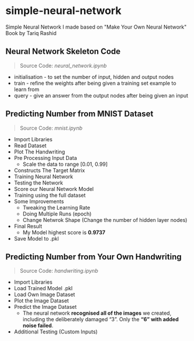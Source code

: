 # simple-neural-network
Simple Neural Network I made based on "Make Your Own Neural Network" Book by Tariq Rashid

## Neural Network Skeleton Code
> Source Code: *neural_network.ipynb*
- initialisation - to set the number of input, hidden and output nodes
- train - refine the weights after being given a training set example to learn from
- query - give an answer from the output nodes after being given an input

## Predicting Number from MNIST Dataset
> Source Code: *mnist.ipynb*
- Import Libraries
- Read Dataset
- Plot The Handwriting
- Pre Processing Input Data
  - Scale the data to range [0.01, 0.99]
- Constructs The Target Matrix
- Training Neural Network
- Testing the Network
- Score our Neural Network Model
- Training using the full dataset
- Some Improvements
  - Tweaking the Learning Rate
  - Doing Multiple Runs (epoch)
  - Change Netwrok Shape (Change the number of hidden layer nodes)
- Final Result
  - My Model highest score is **0.9737**
- Save Model to .pkl

## Predicting Number from Your Own Handwriting
> Source Code: *handwriting.ipynb*
- Import Libraries
- Load Trained Model .pkl
- Load Own Image Dataset
- Plot the Image Dataset
- Predict the Image Dataset
  - The neural network **recognised all of the images** we created, including the deliberately damaged “3”. Only the **“6” with added noise failed**.
- Additional Testing (Custom Inputs)